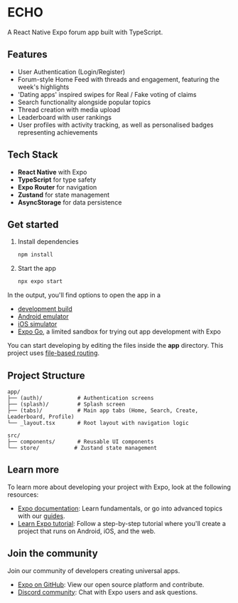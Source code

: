 # ECHO

A React Native Expo forum app built with TypeScript.

## Features

- User Authentication (Login/Register)
- Forum-style Home Feed with threads and engagement, featuring the week's highlights
- 'Dating apps' inspired swipes for Real / Fake voting of claims
- Search functionality alongside popular topics
- Thread creation with media upload
- Leaderboard with user rankings
- User profiles with activity tracking, as well as personalised badges representing achievements

## Tech Stack

- **React Native** with Expo
- **TypeScript** for type safety
- **Expo Router** for navigation
- **Zustand** for state management
- **AsyncStorage** for data persistence

## Get started

1. Install dependencies

   ```bash
   npm install
   ```

2. Start the app

   ```bash
   npx expo start
   ```

In the output, you'll find options to open the app in a

- [development build](https://docs.expo.dev/develop/development-builds/introduction/)
- [Android emulator](https://docs.expo.dev/workflow/android-studio-emulator/)
- [iOS simulator](https://docs.expo.dev/workflow/ios-simulator/)
- [Expo Go](https://expo.dev/go), a limited sandbox for trying out app development with Expo

You can start developing by editing the files inside the **app** directory. This project uses [file-based routing](https://docs.expo.dev/router/introduction).

## Project Structure

```
app/
├── (auth)/           # Authentication screens
├── (splash)/         # Splash screen
├── (tabs)/           # Main app tabs (Home, Search, Create, Leaderboard, Profile)
└── _layout.tsx       # Root layout with navigation logic

src/
├── components/       # Reusable UI components
└── store/           # Zustand state management
```

## Learn more

To learn more about developing your project with Expo, look at the following resources:

- [Expo documentation](https://docs.expo.dev/): Learn fundamentals, or go into advanced topics with our [guides](https://docs.expo.dev/guides).
- [Learn Expo tutorial](https://docs.expo.dev/tutorial/introduction/): Follow a step-by-step tutorial where you'll create a project that runs on Android, iOS, and the web.

## Join the community

Join our community of developers creating universal apps.

- [Expo on GitHub](https://github.com/expo/expo): View our open source platform and contribute.
- [Discord community](https://chat.expo.dev): Chat with Expo users and ask questions.
